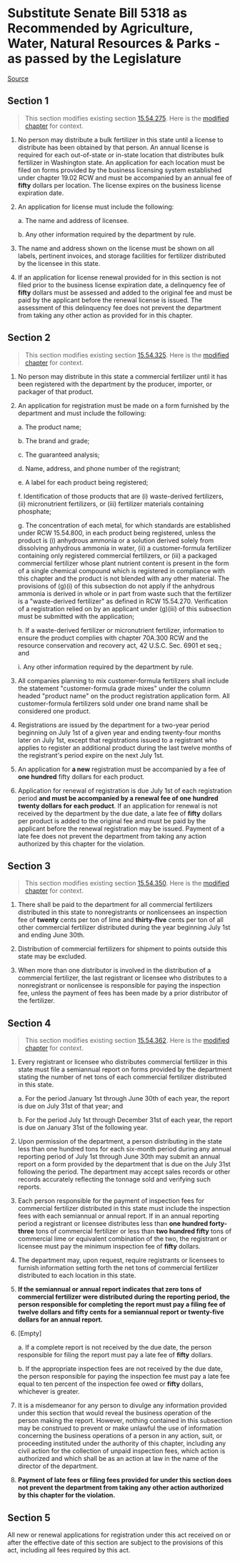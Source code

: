 # Substitute Senate Bill 5318 as Recommended by Agriculture, Water, Natural Resources & Parks - as passed by the Legislature

[Source](http://lawfilesext.leg.wa.gov/biennium/2021-22/Xml/Bills/Senate%20Passed%20Legislature/5318-S.PL.xml)
## Section 1
> This section modifies existing section [15.54.275](/rcw/15_agriculture_and_marketing/15.054_fertilizers_minerals_and_limes.md). Here is the [modified chapter](rcw/15_agriculture_and_marketing/15.054_fertilizers_minerals_and_limes.md) for context.

1. No person may distribute a bulk fertilizer in this state until a license to distribute has been obtained by that person. An annual license is required for each out-of-state or in-state location that distributes bulk fertilizer in Washington state. An application for each location must be filed on forms provided by the business licensing system established under chapter 19.02 RCW and must be accompanied by an annual fee of **fifty** dollars per location. The license expires on the business license expiration date.

2. An application for license must include the following:

    a. The name and address of licensee.

    b. Any other information required by the department by rule.

3. The name and address shown on the license must be shown on all labels, pertinent invoices, and storage facilities for fertilizer distributed by the licensee in this state.

4. If an application for license renewal provided for in this section is not filed prior to the business license expiration date, a delinquency fee of **fifty** dollars must be assessed and added to the original fee and must be paid by the applicant before the renewal license is issued. The assessment of this delinquency fee does not prevent the department from taking any other action as provided for in this chapter.


## Section 2
> This section modifies existing section [15.54.325](/rcw/15_agriculture_and_marketing/15.054_fertilizers_minerals_and_limes.md). Here is the [modified chapter](rcw/15_agriculture_and_marketing/15.054_fertilizers_minerals_and_limes.md) for context.

1. No person may distribute in this state a commercial fertilizer until it has been registered with the department by the producer, importer, or packager of that product.

2. An application for registration must be made on a form furnished by the department and must include the following:

    a. The product name;

    b. The brand and grade;

    c. The guaranteed analysis;

    d. Name, address, and phone number of the registrant;

    e. A label for each product being registered;

    f. Identification of those products that are (i) waste-derived fertilizers, (ii) micronutrient fertilizers, or (iii) fertilizer materials containing phosphate;

    g. The concentration of each metal, for which standards are established under RCW 15.54.800, in each product being registered, unless the product is (i) anhydrous ammonia or a solution derived solely from dissolving anhydrous ammonia in water, (ii) a customer-formula fertilizer containing only registered commercial fertilizers, or (iii) a packaged commercial fertilizer whose plant nutrient content is present in the form of a single chemical compound which is registered in compliance with this chapter and the product is not blended with any other material. The provisions of (g)(i) of this subsection do not apply if the anhydrous ammonia is derived in whole or in part from waste such that the fertilizer is a "waste-derived fertilizer" as defined in RCW 15.54.270. Verification of a registration relied on by an applicant under (g)(iii) of this subsection must be submitted with the application;

    h. If a waste-derived fertilizer or micronutrient fertilizer, information to ensure the product complies with chapter 70A.300 RCW and the resource conservation and recovery act, 42 U.S.C. Sec. 6901 et seq.; and

    i. Any other information required by the department by rule.

3. All companies planning to mix customer-formula fertilizers shall include the statement "customer-formula grade mixes" under the column headed "product name" on the product registration application form. All customer-formula fertilizers sold under one brand name shall be considered one product.

4. Registrations are issued by the department for a two-year period beginning on July 1st of a given year and ending twenty-four months later on July 1st, except that registrations issued to a registrant who applies to register an additional product during the last twelve months of the registrant's period expire on the next July 1st.

5. An application for **a new** registration must be accompanied by a fee of **one hundred** fifty dollars for each product.

6. Application for renewal of registration is due July 1st of each registration period **and must be accompanied by a renewal fee of one hundred twenty dollars for each product**. If an application for renewal is not received by the department by the due date, a late fee of **fifty** dollars per product is added to the original fee and must be paid by the applicant before the renewal registration may be issued.  Payment of a late fee does not prevent the department from taking any action authorized by this chapter for the violation.


## Section 3
> This section modifies existing section [15.54.350](/rcw/15_agriculture_and_marketing/15.054_fertilizers_minerals_and_limes.md). Here is the [modified chapter](rcw/15_agriculture_and_marketing/15.054_fertilizers_minerals_and_limes.md) for context.

1. There shall be paid to the department for all commercial fertilizers distributed in this state to nonregistrants or nonlicensees an inspection fee of **twenty** cents per ton of lime and **thirty-five** cents per ton of all other commercial fertilizer distributed during the year beginning July 1st and ending June 30th.

2. Distribution of commercial fertilizers for shipment to points outside this state may be excluded.

3. When more than one distributor is involved in the distribution of a commercial fertilizer, the last registrant or licensee who distributes to a nonregistrant or nonlicensee is responsible for paying the inspection fee, unless the payment of fees has been made by a prior distributor of the fertilizer.


## Section 4
> This section modifies existing section [15.54.362](/rcw/15_agriculture_and_marketing/15.054_fertilizers_minerals_and_limes.md). Here is the [modified chapter](rcw/15_agriculture_and_marketing/15.054_fertilizers_minerals_and_limes.md) for context.

1. Every registrant or licensee who distributes commercial fertilizer in this state must file a semiannual report on forms provided by the department stating the number of net tons of each commercial fertilizer distributed in this state.

    a. For the period January 1st through June 30th of each year, the report is due on July 31st of that year; and

    b. For the period July 1st through December 31st of each year, the report is due on January 31st of the following year.

2. Upon permission of the department, a person distributing in the state less than one hundred tons for each six-month period during any annual reporting period of July 1st through June 30th may submit an annual report on a form provided by the department that is due on the July 31st following the period. The department may accept sales records or other records accurately reflecting the tonnage sold and verifying such reports.

3. Each person responsible for the payment of inspection fees for commercial fertilizer distributed in this state must include the inspection fees with each semiannual or annual report. If in an annual reporting period a registrant or licensee distributes less than **one hundred forty-three** tons of commercial fertilizer or less than **two hundred fifty** tons of commercial lime or equivalent combination of the two, the registrant or licensee must pay the minimum inspection fee of **fifty** dollars.

4. The department may, upon request, require registrants or licensees to furnish information setting forth the net tons of commercial fertilizer distributed to each location in this state.

5. **If the semiannual or annual report indicates that zero tons of commercial fertilizer were distributed during the reporting period, the person responsible for completing the report must pay a filing fee of twelve dollars and fifty cents for a semiannual report or twenty-five dollars for an annual report.**

6. [Empty]

    a. If a complete report is not received by the due date, the person responsible for filing the report must pay a late fee of **fifty** dollars.

    b. If the appropriate inspection fees are not received by the due date, the person responsible for paying the inspection fee must pay a late fee equal to ten percent of the inspection fee owed or **fifty** dollars, whichever is greater.

7. It is a misdemeanor for any person to divulge any information provided under this section that would reveal the business operation of the person making the report. However, nothing contained in this subsection may be construed to prevent or make unlawful the use of information concerning the business operations of a person in any action, suit, or proceeding instituted under the authority of this chapter, including any civil action for the collection of unpaid inspection fees, which action is authorized and which shall be as an action at law in the name of the director of the department.

8. **Payment of late fees or filing fees provided for under this section does not prevent the department from taking any other action authorized by this chapter for the violation.**


## Section 5
All new or renewal applications for registration under this act received on or after the effective date of this section are subject to the provisions of this act, including all fees required by this act.
